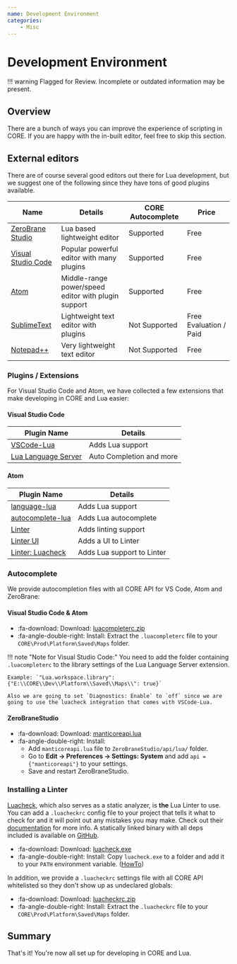 ```yaml
---
name: Development Environment
categories:
    - Misc
---
```


# Development Environment

!!! warning
    Flagged for Review.
    Incomplete or outdated information may be present.

## Overview

There are a bunch of ways you can improve the experience of scripting in CORE. If you are happy with the in-built editor, feel free to skip this section.

## External editors

There are of course several good editors out there for Lua development, but we suggest one of the following since they have tons of good plugins available.

| Name                                                                    | Details                                             | CORE Autocomplete | Price                  |
| ----------------------------------------------------------------------- | --------------------------------------------------- | ----------------- | ---------------------- |
| [ZeroBrane Studio](https://studio.zerobrane.com/download?not-this-time) | Lua based lightweight editor                        | Supported         | Free                   |
| [Visual Studio Code](https://code.visualstudio.com/download)            | Popular powerful editor with many plugins           | Supported         | Free                   |
| [Atom](https://atom.io/)                                                | Middle-range power/speed editor with plugin support | Supported         | Free                   |
| [SublimeText](https://www.sublimetext.com/3)                            | Lightweight text editor with plugins                | Not Supported     | Free Evaluation / Paid |
| [Notepad++](https://notepad-plus-plus.org/)                             | Very lightweight text editor                        | Not Supported     | Free                   |

### Plugins / Extensions

For Visual Studio Code and Atom, we have collected a few extensions that make developing in CORE and Lua easier:

#### Visual Studio Code

| Plugin Name                                                                            | Details                  |
| -------------------------------------------------------------------------------------- | ------------------------ |
| [VSCode-Lua](https://marketplace.visualstudio.com/items?itemName=trixnz.vscode-lua)    | Adds Lua support         |
| [Lua Language Server](https://marketplace.visualstudio.com/items?itemName=sumneko.lua) | Auto Completion and more |

#### Atom

| Plugin Name                                                   | Details                    |
| ------------------------------------------------------------- | -------------------------- |
| [language-lua](https://atom.io/packages/language-lua)         | Adds Lua support           |
| [autocomplete-lua](https://atom.io/packages/autocomplete-lua) | Adds Lua autocomplete      |
| [Linter](https://atom.io/packages/linter)                     | Adds linting support       |
| [Linter UI](https://atom.io/packages/linter-ui-default)       | Adds a UI to Linter        |
| [Linter: Luacheck](https://atom.io/packages/linter-luacheck)  | Adds Lua support to Linter |

### Autocomplete

We provide autocompletion files with all CORE API for VS Code, Atom and ZeroBrane:

#### Visual Studio Code & Atom

* :fa-download: Download: <a title="External Editor Autocomplete" href="/assets/luacompleterc.zip">luacompleterc.zip</a>
* :fa-angle-double-right: Install: Extract the `.luacompleterc` file to your `CORE\Prod\Platform\Saved\Maps` folder.

!!! note "Note for Visual Studio Code:"
    You need to add the folder containing `.luacompleterc` to the library settings of the Lua Language Server extension.

    Example: `"Lua.workspace.library": {"E:\\CORE\\Dev\\Platform\\Saved\\Maps\\": true}`

    Also we are going to set `Diagnostics: Enable` to `off` since we are going to use the luacheck integration that comes with VSCode-Lua.

#### ZeroBraneStudio

* :fa-download: Download: <a title="External Editor Autocomplete" href="/assets/manticoreapi.lua">manticoreapi.lua</a>
* :fa-angle-double-right: Install:
    * Add `manticoreapi.lua` file to `ZeroBraneStudio/api/lua/` folder.
    * Go to **Edit -> Preferences -> Settings: System** and add `api = {"manticoreapi"}` to your settings.
    * Save and restart ZeroBraneStudio.

### Installing a Linter

[Luacheck](https://github.com/mpeterv/luacheck), which also serves as a static analyzer, is **the** Lua Linter to use. You can add a `.luacheckrc` config file to your project that tells it what to check for and it will point out any mistakes you may make. Check out their [documentation](https://luacheck.readthedocs.io/en/stable/) for more info. A statically linked binary with all deps included is available on [GitHub](https://github.com/mpeterv/luacheck/releases/).

* :fa-download: Download: <a title="Luacheck" href="https://github.com/mpeterv/luacheck/releases/download/0.23.0/luacheck.exe">luacheck.exe</a>
* :fa-angle-double-right: Install: Copy `luacheck.exe` to a folder and add it to your `PATH` environment variable. ([HowTo](https://www.architectryan.com/2018/03/17/add-to-the-path-on-windows-10/))

In addition, we provide a `.luacheckrc` settings file with all CORE API whitelisted so they don't show up as undeclared globals:

* :fa-download: Download: <a title=".luacheckrc" href="/assets/luacheckrc.zip">luacheckrc.zip</a>
* :fa-angle-double-right: Install: Extract the `.luacheckrc` file to your `CORE\Prod\Platform\Saved\Maps` folder.

## Summary

That's it! You're now all set up for developing in CORE and Lua.
